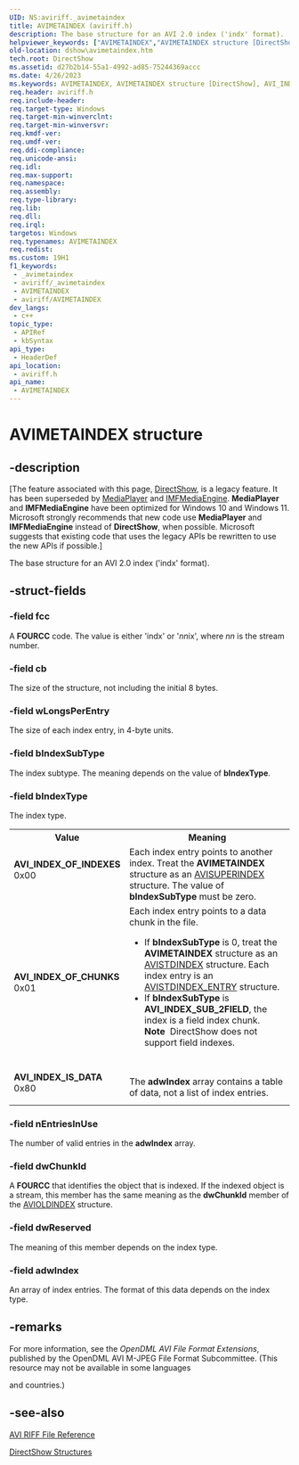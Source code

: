 ```yaml
---
UID: NS:aviriff._avimetaindex
title: AVIMETAINDEX (aviriff.h)
description: The base structure for an AVI 2.0 index ('indx' format).
helpviewer_keywords: ["AVIMETAINDEX","AVIMETAINDEX structure [DirectShow]","AVI_INDEX_IS_DATA","AVI_INDEX_OF_CHUNKS","AVI_INDEX_OF_INDEXES","aviriff/AVIMETAINDEX","dshow.avimetaindex"]
old-location: dshow\avimetaindex.htm
tech.root: DirectShow
ms.assetid: d27b2b14-55a1-4992-ad85-75244369accc
ms.date: 4/26/2023
ms.keywords: AVIMETAINDEX, AVIMETAINDEX structure [DirectShow], AVI_INDEX_IS_DATA, AVI_INDEX_OF_CHUNKS, AVI_INDEX_OF_INDEXES, aviriff/AVIMETAINDEX, dshow.avimetaindex
req.header: aviriff.h
req.include-header: 
req.target-type: Windows
req.target-min-winverclnt: 
req.target-min-winversvr: 
req.kmdf-ver: 
req.umdf-ver: 
req.ddi-compliance: 
req.unicode-ansi: 
req.idl: 
req.max-support: 
req.namespace: 
req.assembly: 
req.type-library: 
req.lib: 
req.dll: 
req.irql: 
targetos: Windows
req.typenames: AVIMETAINDEX
req.redist: 
ms.custom: 19H1
f1_keywords:
 - _avimetaindex
 - aviriff/_avimetaindex
 - AVIMETAINDEX
 - aviriff/AVIMETAINDEX
dev_langs:
 - c++
topic_type:
 - APIRef
 - kbSyntax
api_type:
 - HeaderDef
api_location:
 - aviriff.h
api_name:
 - AVIMETAINDEX
---
```


# AVIMETAINDEX structure


## -description

\[The feature associated with this page, [DirectShow](/windows/win32/directshow/directshow), is a legacy feature. It has been superseded by [MediaPlayer](/uwp/api/Windows.Media.Playback.MediaPlayer) and [IMFMediaEngine](/windows/win32/api/mfmediaengine/nn-mfmediaengine-imfmediaengine). **MediaPlayer** and **IMFMediaEngine** have been optimized for Windows 10 and Windows 11. Microsoft strongly recommends that new code use **MediaPlayer** and **IMFMediaEngine** instead of **DirectShow**, when possible. Microsoft suggests that existing code that uses the legacy APIs be rewritten to use the new APIs if possible.\]

The base structure for an AVI 2.0 index ('indx' format).

## -struct-fields

### -field fcc

A <b>FOURCC</b> code. The value is either 'indx' or '<i>nn</i>ix', where <i>nn</i> is the stream number.

### -field cb

The size of the structure, not including the initial 8 bytes.

### -field wLongsPerEntry

The size of each index entry, in 4-byte units.

### -field bIndexSubType

The index subtype. The meaning depends on the value of <b>bIndexType</b>.

### -field bIndexType

The index type.

<table>
<tr>
<th>Value</th>
<th>Meaning</th>
</tr>
<tr>
<td width="40%"><a id="AVI_INDEX_OF_INDEXES"></a><a id="avi_index_of_indexes"></a><dl>
<dt><b>AVI_INDEX_OF_INDEXES</b></dt>
<dt>0x00</dt>
</dl>
</td>
<td width="60%">
Each index entry points to another index. Treat the <b>AVIMETAINDEX</b> structure as an <a href="/previous-versions/windows/desktop/api/aviriff/ns-aviriff-avisuperindex">AVISUPERINDEX</a> structure. The value of <b>bIndexSubType</b> must be zero.

</td>
</tr>
<tr>
<td width="40%"><a id="AVI_INDEX_OF_CHUNKS"></a><a id="avi_index_of_chunks"></a><dl>
<dt><b>AVI_INDEX_OF_CHUNKS</b></dt>
<dt>0x01</dt>
</dl>
</td>
<td width="60%">
Each index entry points to a data chunk in the file. 

<ul>
<li>If <b>bIndexSubType</b> is 0,  treat the <b>AVIMETAINDEX</b> structure as an <a href="/previous-versions/windows/desktop/api/aviriff/ns-aviriff-avistdindex">AVISTDINDEX</a> structure. Each index entry is an <a href="/previous-versions/windows/desktop/api/aviriff/ns-aviriff-avistdindex_entry">AVISTDINDEX_ENTRY</a> structure.</li>
<li>If <b>bIndexSubType</b> is <b>AVI_INDEX_SUB_2FIELD</b>, the index is a field index chunk.<div class="alert"><b>Note</b>  DirectShow does not support field indexes.</div>
<div> </div>
</li>
</ul>
</td>
</tr>
<tr>
<td width="40%"><a id="AVI_INDEX_IS_DATA"></a><a id="avi_index_is_data"></a><dl>
<dt><b>AVI_INDEX_IS_DATA</b></dt>
<dt>0x80</dt>
</dl>
</td>
<td width="60%">
The <b>adwIndex</b> array contains a table of data, not a list of index entries.

</td>
</tr>
</table>

### -field nEntriesInUse

The number of valid entries in the <b>adwIndex</b> array.

### -field dwChunkId

A <b>FOURCC</b> that identifies the object that is indexed. If the indexed object is a stream, this member has the same meaning as the <b>dwChunkId</b>  member of the <a href="/previous-versions/ms779634(v=vs.85)">AVIOLDINDEX</a> structure.

### -field dwReserved

The meaning of this member depends on the index type.

### -field adwIndex

An array of index entries. The format of this data depends on the index type.

## -remarks

For more information, see the <i>OpenDML AVI File Format Extensions</i>, published by the OpenDML AVI M-JPEG File Format Subcommittee. (This resource may not be available in some languages 

and countries.)

## -see-also

<a href="/windows/desktop/DirectShow/avi-riff-file-reference">AVI RIFF File Reference</a>



<a href="/windows/desktop/DirectShow/directshow-structures">DirectShow Structures</a>